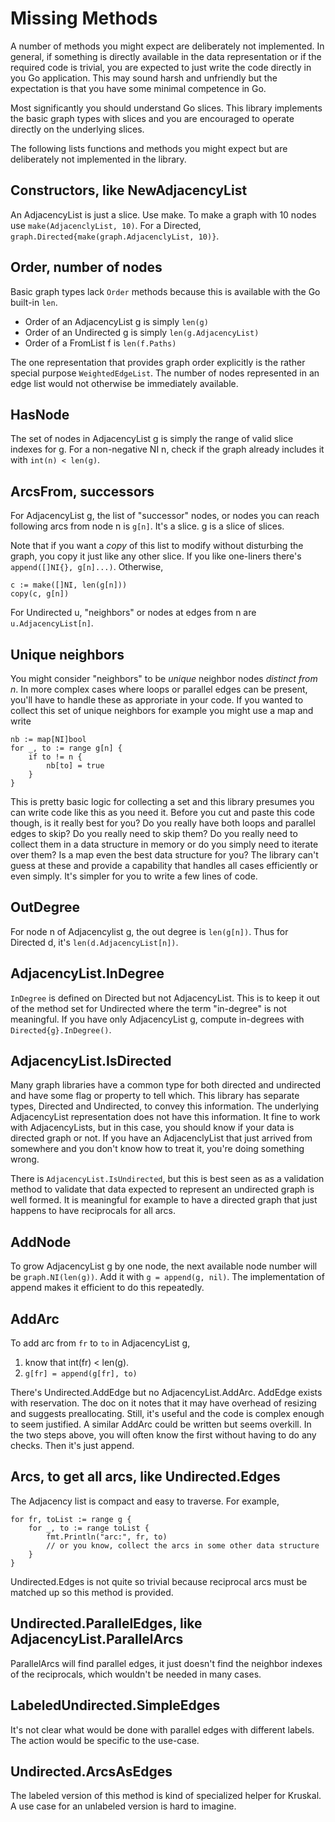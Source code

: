 # Missing Methods

A number of methods you might expect are deliberately not implemented.
In general, if something is directly available in the data representation
or if the required code is trivial, you are expected to just write the code
directly in you Go application.  This may sound harsh and unfriendly but
the expectation is that you have some minimal competence in Go.

Most significantly you should understand Go slices.  This library implements
the basic graph types with slices and you are encouraged to operate directly
on the underlying slices.

The following lists functions and methods you might expect but are deliberately
not implemented in the library.

## Constructors, like NewAdjacencyList
An AdjacencyList is just a slice.  Use make.  To make a graph with 10 nodes
use `make(AdjacenclyList, 10)`.  For a Directed,
`graph.Directed{make(graph.AdjacenclyList, 10)}`.

## Order, number of nodes
Basic graph types lack `Order` methods because this is available with the Go
built-in `len`.

- Order of an AdjacencyList g is simply `len(g)`
- Order of an Undirected g is simply `len(g.AdjacencyList)`
- Order of a FromList f is `len(f.Paths)`

The one representation that provides graph order explicitly is the rather
special purpose `WeightedEdgeList`.  The number of nodes represented in an
edge list would not otherwise be immediately available.

## HasNode
The set of nodes in AdjacencyList g is simply the range of valid slice indexes
for g.  For a non-negative NI n, check if the graph already includes it with
`int(n) < len(g)`.

## ArcsFrom, successors
For AdjacencyList g, the list of "successor" nodes, or nodes you can reach
following arcs from node n is `g[n]`.  It's a slice.  g is a slice of slices.

Note that if you want a *copy* of this list to modify without disturbing
the graph, you copy it just like any other slice.  If you like one-liners
there's `append([]NI{}, g[n]...)`.  Otherwise,

```
c := make([]NI, len(g[n]))
copy(c, g[n])
```

For Undirected u, "neighbors" or nodes at edges from n are
`u.AdjacencyList[n]`.

## Unique neighbors
You might consider "neighbors" to be *unique* neighbor nodes *distinct from n*.
In more complex cases where loops or parallel edges can be present, you'll
have to handle these as approriate in your code.  If you wanted to collect this
set of unique neighbors for example you might use a map and write

```
nb := map[NI]bool
for _, to := range g[n] {
	if to != n {
		nb[to] = true
	}
}
```

This is pretty basic logic for collecting a set and this library presumes you
can write code like this as you need it.  Before you cut and paste this code
though, is it really best for you?  Do you really have both loops and parallel
edges to skip?  Do you really need to skip them?  Do you really need to collect
them in a data structure in memory or do you simply need to iterate over them?
Is a map even the best data structure for you?  The library can't guess at
these and provide a capability that handles all cases efficiently or even
simply.  It's simpler for you to write a few lines of code.

## OutDegree
For node n of Adjacencylist g, the out degree is `len(g[n])`.  Thus for
Directed d, it's `len(d.AdjacencyList[n])`.

## AdjacencyList.InDegree
`InDegree` is defined on Directed but not AdjacencyList.  This is to keep it
out of the method set for Undirected where the term "in-degree" is not
meaningful.  If you have only AdjacencyList g, compute in-degrees with
`Directed{g}.InDegree()`.

## AdjacencyList.IsDirected
Many graph libraries have a common type for both directed and undirected
and have some flag or property to tell which.  This library has separate
types, Directed and Undirected, to convey this information.  The underlying
AdjacencyList representation does not have this information.  It fine to work
with AdjacencyLists, but in this case, you should know if your data is
directed graph or not.  If you have an AdjacenclyList that just arrived from
somewhere and you don't know how to treat it, you're doing something wrong.

There is `AdjacencyList.IsUndirected`, but this is best seen as as a validation
method to validate that data expected to represent an undirected graph is
well formed.  It is meaningful for example to have a directed graph that just
happens to have reciprocals for all arcs.

## AddNode
To grow AdjacencyList g by one node, the next available node number will be
`graph.NI(len(g))`.  Add it with `g = append(g, nil)`.  The implementation
of append makes it efficient to do this repeatedly.

## AddArc
To add arc from `fr` to `to` in AdjacencyList g,

1.  know that int(fr) < len(g).
2.  `g[fr] = append(g[fr], to)`

There's Undirected.AddEdge but no AdjacencyList.AddArc.  AddEdge exists with
reservation.  The doc on it notes that it may have overhead of resizing and
suggests preallocating.  Still, it's useful and the code is complex enough to
seem justified.  A similar AddArc could be written but seems overkill.
In the two steps above, you will often know the first without having to do
any checks.  Then it's just append.

## Arcs, to get all arcs, like Undirected.Edges
The Adjacency list is compact and easy to traverse.  For example,

```
for fr, toList := range g {
    for _, to := range toList {
        fmt.Println("arc:", fr, to)
        // or you know, collect the arcs in some other data structure
    }
}
```
Undirected.Edges is not quite so trivial because reciprocal arcs must be
matched up so this method is provided.

## Undirected.ParallelEdges, like AdjacencyList.ParallelArcs
ParallelArcs will find parallel edges, it just doesn't find the neighbor
indexes of the reciprocals, which wouldn't be needed in many cases.

## LabeledUndirected.SimpleEdges
It's not clear what would be done with parallel edges with different labels.
The action would be specific to the use-case.

## Undirected.ArcsAsEdges
The labeled version of this method is kind of specialized helper for Kruskal.
A use case for an unlabeled version is hard to imagine.
